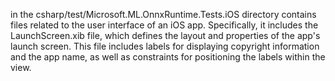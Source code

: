 in the csharp/test/Microsoft.ML.OnnxRuntime.Tests.iOS directory contains files related to the user interface of an iOS app. Specifically, it includes the LaunchScreen.xib file, which defines the layout and properties of the app's launch screen. This file includes labels for displaying copyright information and the app name, as well as constraints for positioning the labels within the view.